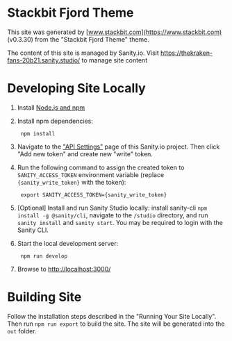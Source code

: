 # Stackbit Fjord Theme

This site was generated by [www.stackbit.com](https://www.stackbit.com) (v0.3.30)
from the "Stackbit Fjord Theme" theme.

The content of this site is managed by Sanity.io. Visit https://thekraken-fans-20b21.sanity.studio/ to manage site content

# Developing Site Locally

1. Install [Node.js and npm](https://nodejs.org/en/)

1. Install npm dependencies:

        npm install

1. Navigate to the ["API Settings"](https://manage.sanity.io/projects/o5sc575h/settings/api) page of this Sanity.io project. Then click "Add new token" and create new "write" token.

1. Run the following command to assign the created token to `SANITY_ACCESS_TOKEN` environment variable (replace `{sanity_write_token}` with the token):

        export SANITY_ACCESS_TOKEN={sanity_write_token}

1. [Optional] Install and run Sanity Studio locally: install sanity-cli `npm install -g @sanity/cli`, navigate to the `/studio` directory, and run `sanity install` and `sanity start`.
You may be required to login with the Sanity CLI.

1. Start the local development server:

        npm run develop

1. Browse to [http://localhost:3000/](http://localhost:3000/)

# Building Site

Follow the installation steps described in the "Running Your Site Locally".
Then run `npm run export` to build the site. The site will be generated into
the `out` folder.
